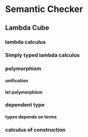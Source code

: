 # Semantic Checker

## Lambda Cube
### lambda calculus
### Simply typed lambda calculus
### polymorphism
#### unification
#### let polymorphism
### dependent type
#### types depends on terms
### calculus of construction
